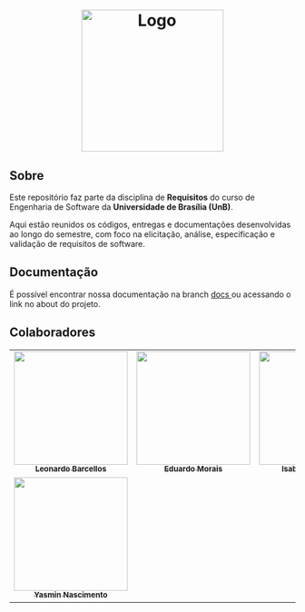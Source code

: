 <h1 align="center">
    <img src="https://mdsreq-fga-unb.github.io/2025.1-T01-LFBagYourDreams/assets/logo-lf.png" height="250"alt="Logo">
</h1>

## Sobre

Este repositório faz parte da disciplina de **Requisitos** do curso de Engenharia de Software da **Universidade de Brasília (UnB)**.

Aqui estão reunidos os códigos, entregas e documentações desenvolvidas ao longo do semestre, com foco na elicitação, análise, especificação e validação de requisitos de software.


## Documentação
É possível encontrar nossa documentação na branch
<a href="https://github.com/mdsreq-fga-unb/2025.1-T01-LFBagYourDreams/tree/docs">
  docs
</a> ou acessando o link no about do projeto.

## Colaboradores

<table>
    <tr>
    <td align="center"><a href="https://github.com/oyLeonardo"><img src="https://avatars.githubusercontent.com/u/143723442?v=4" width="200px;" alt=""/><br/><sub><b>Leonardo Barcellos</b></sub></a><br/>
    <td align="center"><a href="https://github.com/Edumorais08"><img src="https://avatars.githubusercontent.com/u/139409504?v=4" width="200px;" alt=""/><br /><sub><b>Eduardo Morais</b></sub></a><br />
    <td align="center"><a href="https://github.com/isabellachoukaira"><img src="https://avatars.githubusercontent.com/u/185298426?v=4" width="200px;" alt=""/><br /><sub><b>Isabella Choukaira</b></sub></a><br />
    <td align="center"><a href="https://github.com/RR2M4A"><img src="https://avatars.githubusercontent.com/u/135292465?v=4" width="200px;" alt=""/><br /><sub><b>José Victor</b></sub></a><br />
    <td align="center"><a href="https://github.com/Pedro-Henrique3"><img src="https://avatars.githubusercontent.com/u/141349792?v=4" width="200px;" alt=""/><br /><sub><b>Pedro Henrique</b></sub></a><br />
    </tr>
    <tr>
    <td align="center"><a href="https://github.com/Yasm1nNasc1mento"><img src="https://avatars.githubusercontent.com/u/164230168?v=4" width="200px;" alt=""/><br /><sub><b>Yasmin Nascimento</b></sub></a><br />
    </tr>
</table>
